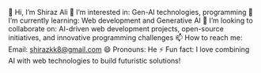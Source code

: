 👋 Hi, I’m Shiraz Ali
👀 I’m interested in: Gen-AI technologies, programming
🌱 I’m currently learning: Web development and Generative AI
💞️ I’m looking to collaborate on: AI-driven web development projects, open-source initiatives, and innovative programming challenges
📫 How to reach me: Email: shirazkk8@gmail.com
😄 Pronouns: He
⚡ Fun fact: I love combining AI with web technologies to build futuristic solutions!

